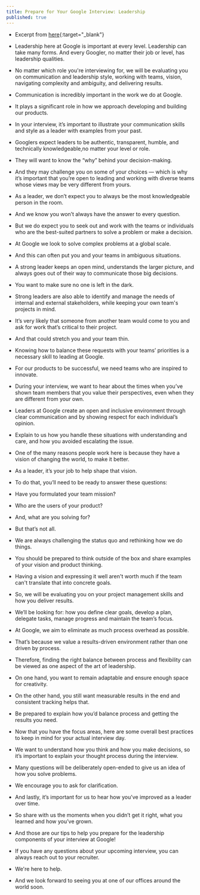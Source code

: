 ```yaml
---
title: Prepare for Your Google Interview: Leadership
published: true
---
```


* Excerpt from [here](https://youtu.be/2Cr3-et4xkI){:target="_blank"}

* Leadership here at Google is important at every level. Leadership can take many forms. And every Googler, no matter their job or level, has leadership qualities.
* No matter which role you're interviewing for, we will be evaluating you on communication and leadership style, working with teams, vision, navigating complexity and ambiguity, and delivering results.
* Communication is incredibly important in the work we do at Google.
* It plays a significant role in how we approach developing and building our products.
* In your interview, it’s important to illustrate your communication skills and style as a leader with examples from your past.
* Googlers expect leaders to be authentic, transparent, humble, and technically knowledgeable,no matter your level or role.
* They will want to know the “why” behind your decision-making.
* And they may challenge you on some of your choices — which is why it’s important that you’re open to leading and working with diverse teams whose views may be very different from yours.
* As a leader, we don’t expect you to always be the most knowledgeable person in the room.
* And we know you won’t always have the answer to every question.
* But we do expect you to seek out and work with the teams or individuals who are the best-suited partners to solve a problem or make a decision.
* At Google we look to solve complex problems at a global scale.
* And this can often put you and your teams in ambiguous situations.
* A strong leader keeps an open mind, understands the larger picture, and always goes out of their way to communicate those big decisions.
* You want to make sure no one is left in the dark.
* Strong leaders are also able to identify and manage the needs of internal and external stakeholders, while keeping your own team's projects in mind.
* It’s very likely that someone from another team would come to you and ask for work that’s critical to their project.
* And that could stretch you and your team thin.
* Knowing how to balance these requests with your teams’ priorities is a necessary skill to leading at Google.
* For our products to be successful, we need teams who are inspired to innovate.
* During your interview, we want to hear about the times when you’ve shown team members that you value their perspectives, even when they are different from your own.
* Leaders at Google create an open and inclusive environment through clear communication and by showing respect for each individual’s opinion.
* Explain to us how you handle these situations with understanding and care, and how you avoided escalating the issue.
* One of the many reasons people work here is because they have a vision of changing the world, to make it better.
* As a leader, it’s your job to help shape that vision.
* To do that, you’ll need to be ready to answer these questions:
* Have you formulated your team mission?
* Who are the users of your product?
* And, what are you solving for?
* But that’s not all.
* We are always challenging the status quo and rethinking how we do things.
* You should be prepared to think outside of the box and share examples of your vision and product thinking.
* Having a vision and expressing it well aren't worth much if the team can't translate that into concrete goals.
* So, we will be evaluating you on your project management skills and how you deliver results.
* We’ll be looking for: how you define clear goals, develop a plan, delegate tasks, manage progress and maintain the team’s focus.
* At Google, we aim to eliminate as much process overhead as possible.
* That’s because we value a results-driven environment rather than one driven by process.
* Therefore, finding the right balance between process and flexibility can be viewed as one aspect of the art of leadership.
* On one hand, you want to remain adaptable and ensure enough space for creativity.
* On the other hand, you still want measurable results in the end and consistent tracking helps that.
* Be prepared to explain how you’d balance process and getting the results you need.
* Now that you have the focus areas, here are some overall best practices to keep in mind for your actual interview day.
* We want to understand how you think and how you make decisions, so it’s important to explain your thought process during the interview.
* Many questions will be deliberately open-ended to give us an idea of how you solve problems.
* We encourage you to ask for clarification.
* And lastly, it’s important for us to hear how you’ve improved as a leader over time.
* So share with us the moments when you didn’t get it right, what you learned and how you’ve grown.
* And those are our tips to help you prepare for the leadership components of your interview at Google!
* If you have any questions about your upcoming interview, you can always reach out to your recruiter.
* We're here to help.
* And we look forward to seeing you at one of our offices around the world soon. 
